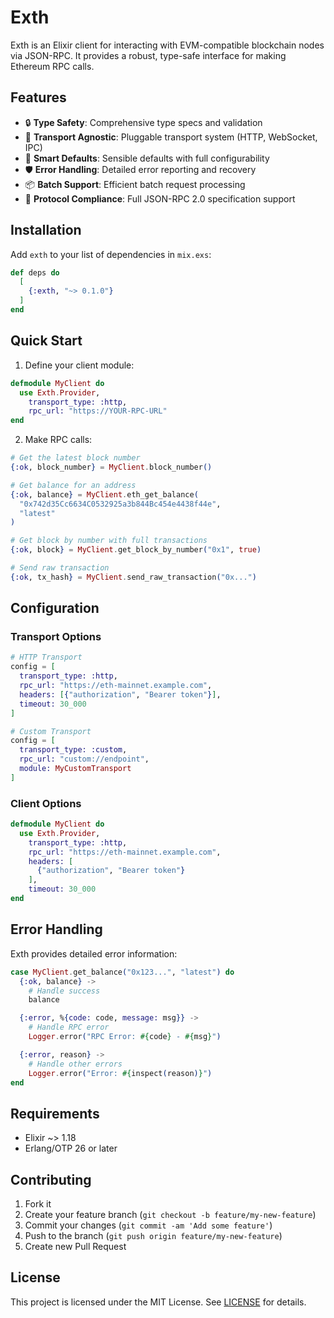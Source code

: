 # Exth

Exth is an Elixir client for interacting with EVM-compatible blockchain nodes
via JSON-RPC. It provides a robust, type-safe interface for making Ethereum RPC
calls.

## Features

- 🔒 **Type Safety**: Comprehensive type specs and validation
- 🔄 **Transport Agnostic**: Pluggable transport system (HTTP, WebSocket, IPC)
- 🎯 **Smart Defaults**: Sensible defaults with full configurability
- 🛡️ **Error Handling**: Detailed error reporting and recovery
- 📦 **Batch Support**: Efficient batch request processing
- 🔌 **Protocol Compliance**: Full JSON-RPC 2.0 specification support

## Installation

Add `exth` to your list of dependencies in `mix.exs`:

```elixir
def deps do
  [
    {:exth, "~> 0.1.0"}
  ]
end
```

## Quick Start

1. Define your client module:

```elixir
defmodule MyClient do
  use Exth.Provider,
    transport_type: :http,
    rpc_url: "https://YOUR-RPC-URL"
end
```

2. Make RPC calls:

```elixir
# Get the latest block number
{:ok, block_number} = MyClient.block_number()

# Get balance for an address
{:ok, balance} = MyClient.eth_get_balance(
  "0x742d35Cc6634C0532925a3b844Bc454e4438f44e",
  "latest"
)

# Get block by number with full transactions
{:ok, block} = MyClient.get_block_by_number("0x1", true)

# Send raw transaction
{:ok, tx_hash} = MyClient.send_raw_transaction("0x...")
```

## Configuration

### Transport Options

```elixir
# HTTP Transport
config = [
  transport_type: :http,
  rpc_url: "https://eth-mainnet.example.com",
  headers: [{"authorization", "Bearer token"}],
  timeout: 30_000
]

# Custom Transport
config = [
  transport_type: :custom,
  rpc_url: "custom://endpoint",
  module: MyCustomTransport
]
```

### Client Options

```elixir
defmodule MyClient do
  use Exth.Provider,
    transport_type: :http,
    rpc_url: "https://eth-mainnet.example.com",
    headers: [
      {"authorization", "Bearer token"}
    ],
    timeout: 30_000
end
```

## Error Handling

Exth provides detailed error information:

```elixir
case MyClient.get_balance("0x123...", "latest") do
  {:ok, balance} ->
    # Handle success
    balance

  {:error, %{code: code, message: msg}} ->
    # Handle RPC error
    Logger.error("RPC Error: #{code} - #{msg}")

  {:error, reason} ->
    # Handle other errors
    Logger.error("Error: #{inspect(reason)}")
end
```

## Requirements

- Elixir ~> 1.18
- Erlang/OTP 26 or later

## Contributing

1. Fork it
2. Create your feature branch (`git checkout -b feature/my-new-feature`)
3. Commit your changes (`git commit -am 'Add some feature'`)
4. Push to the branch (`git push origin feature/my-new-feature`)
5. Create new Pull Request

## License

This project is licensed under the MIT License. See [LICENSE](LICENSE) for details.
